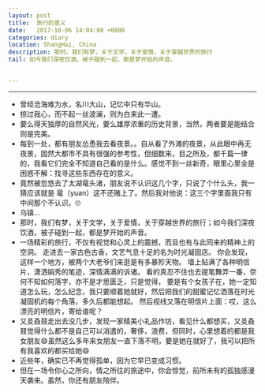 ```yaml
---
layout: post
title:  旅行的意义
date:   2017-10-06 14:04:00 +0800
categories: diary
location: ShangHai, China
description: 那时，我们有梦，关于文学，关于爱情，关于穿越世界的旅行
tail: 如今我们深夜饮酒，被子碰到一起，都是梦开始的声音。


---
```

---


* 曾经沧海难为水，名川大山，记忆中只有华山。
* 掠过我心，而不起一丝波澜，则为白来此一遭。
* 要么得天独厚的自然风光，要么雄厚浓重的历史背景，当然，两者要是能结合则是完美。
* 每到一处，都有朋友怂恿我去看夜景。。自从看了外滩的夜景，从此眼中再无夜景，固然大都市不具有很强的参考性，但细数来，目之所及，都千篇一律的，我看它们完全不知道自己看的是什么。感觉不到一丝新奇，眼里心里全是困惑不解：找寻这些东西存在的意义。
* 竟然被忽悠去了太湖鼋头渚，朋友说不认识这几个字，只说了个什么头，我一猜应该就是 鼋（yuan）这不还赌上了。然后我对他说：这三个字里面我只有中间那个不认识。🙄️
* 乌镇...
* 那时，我们有梦，关于文学，关于爱情，关于穿越世界的旅行；如今我们深夜饮酒，被子碰到一起，都是梦开始的声音。
* 一场精彩的旅行，不仅有视觉和心灵上的震撼，而且也有与此同来的精神上的空洞。
    走进去一家古色古香，文艺气息十足的名为时光凝固店。
    你会发现，这样一个地方，被两个大老爷们来逛是有多暴殄天物。
    墙上贴满了各种明信片，潇洒娟秀的笔迹，深情满满的诉诸。
    看的真忍不住也去提笔舞弄一番，奈何不知如何落字，亦不是才思匮乏，只是觉得，
    要是有个女孩子在，她一定知道怎么玩，怎么纪念，我只要顺着她就好，然后把我们的甜蜜记忆洒落在时光凝固机的每个角落，多久后都能想起。
    然后视线又落在明信片上面：哎，这么漂亮的明信片，寄给谁呢？
* 又㕛叒叕走出去没几步，发现一家精美小礼品作坊，看见什么都想买，又㕛叒叕觉得什么都不是自己可以消遣的，奢侈，浪费，但同时，心里想着的都是我女朋友😄虽然这么多年来女朋友一直下落不明，要是她在就好了，我可以把所有我喜欢的都买给她😄
* 近些年，确实已不再觉得孤单，因为它早已变成习惯。
* 但在一场令你心之所向，情之所往的旅途中，你会惊觉，前所未有的孤独感漫天袭来。虽然，你还有朋友陪伴。


